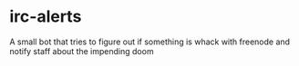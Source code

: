 # irc-alerts
A small bot that tries to figure out if something is whack with freenode and notify staff about the impending doom
